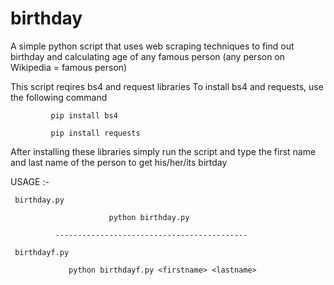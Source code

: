 # birthday
A simple python script that uses web scraping techniques to find out birthday and calculating age of any famous person (any person on Wikipedia = famous person)

This script reqires bs4 and request libraries
To install bs4 and requests, use the following command

             pip install bs4

             pip install requests

After installing these libraries simply run the script and type the first name and last name of the person to  get his/her/its birtday

USAGE :-

     birthday.py
     
                          python birthday.py
                          
              -------------------------------------------
     
     birthdayf.py  
              
                 python birthdayf.py <firstname> <lastname>
